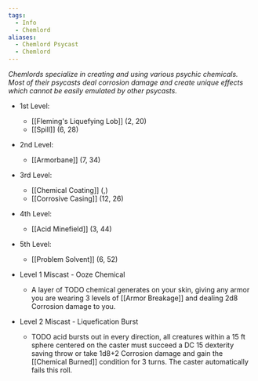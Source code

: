 ```yaml
---
tags:
  - Info
  - Chemlord
aliases:
  - Chemlord Psycast
  - Chemlord
---
```

*Chemlords specialize in creating and using various psychic chemicals. Most of their psycasts deal corrosion damage and create unique effects which cannot be easily emulated by other psycasts.*

- 1st Level:
	- [[Fleming's Liquefying Lob]] (2, 20)
	- [[Spill]] (6, 28)
- 2nd Level:
	- [[Armorbane]] (7, 34)
- 3rd Level:
	- [[Chemical Coating]] (,)
	- [[Corrosive Casing]] (12, 26)
- 4th Level:
	- [[Acid Minefield]] (3, 44)
- 5th Level:
	- [[Problem Solvent]] (6, 52)

- Level 1 Miscast - Ooze Chemical
	- A layer of TODO chemical generates on your skin, giving any armor you are wearing 3 levels of [[Armor Breakage]] and dealing 2d8 Corrosion damage to you.
- Level 2 Miscast - Liquefication Burst
	- TODO acid bursts out in every direction, all creatures within a 15 ft sphere centered on the caster must succeed a DC 15 dexterity saving throw or take 1d8+2 Corrosion damage and gain the [[Chemical Burned]] condition for 3 turns. The caster automatically fails this roll.